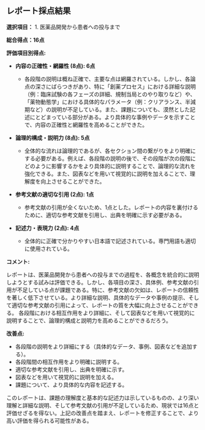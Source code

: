 ## レポート採点結果

**選択項目：** 1. 医薬品開発から患者への投与まで

**総合得点：16点**

**評価項目別得点:**

* **内容の正確性・網羅性 (8点): 6点**
    * 各段階の説明は概ね正確で、主要な点は網羅されている。しかし、各論点の深さにばらつきがあり、特に「創薬プロセス」における詳細な説明（例：臨床試験の各フェーズの詳細、規制当局とのやり取りなど）や、「薬物動態学」における具体的なパラメータ（例：クリアランス、半減期など）の説明が不足している。また、課題についても、漠然とした記述にとどまっている部分がある。より具体的な事例やデータを示すことで、内容の正確性と網羅性を高めることができた。

* **論理的構成・説明力 (8点): 5点**
    * 全体的な流れは論理的であるが、各セクション間の繋がりをより明確にする必要がある。例えば、各段階の説明の後で、その段階が次の段階にどのように影響するかをより具体的に説明することで、論理的な流れを強化できる。また、図表などを用いて視覚的に説明を加えることで、理解度を向上させることができた。

* **参考文献の適切な引用 (2点): 1点**
    * 参考文献の引用が全くないため、1点とした。レポートの内容を裏付けるために、適切な参考文献を引用し、出典を明確に示す必要がある。

* **記述力・表現力 (2点): 4点**
    * 全体的に正確で分かりやすい日本語で記述されている。専門用語も適切に使用されている。


**コメント:**

レポートは、医薬品開発から患者への投与までの過程を、各概念を統合的に説明しようとする試みは評価できる。しかし、各項目の深さ、具体例、参考文献の引用が不足している点が課題である。特に、参考文献の欠如は、レポートの信頼性を著しく低下させている。より詳細な説明、具体的なデータや事例の提示、そして適切な参考文献の引用によって、レポートの質を大幅に向上させることができる。  各段階における相互作用をより詳細に、そして図表などを用いて視覚的に説明することで、論理的構成と説明力を高めることができるだろう。


**改善点:**

* 各段階の説明をより詳細にする（具体的なデータ、事例、図表などを追加する）。
* 各段階間の相互作用をより明確に説明する。
* 適切な参考文献を引用し、出典を明確に示す。
* 図表などを用いて視覚的に説明を加える。
* 課題について、より具体的な内容を記述する。


このレポートは、課題の理解度と基本的な記述力は示しているものの、より深い理解と詳細な説明、そして参考文献の引用が不足しているため、現状では16点と評価せざるを得ない。上記の改善点を踏まえ、レポートを修正することで、より高い評価を得られる可能性がある。
